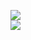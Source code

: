 [![](https://img.shields.io/badge/Made%20With-Github%20Spray-lightgrey.svg?style=for-the-badge&logo=github)](https://github.com/Annihil/github-spray#14080)  
[![](https://i.imgur.com/2DrTn0Z.gif)](https://github.com/Annihil/github-spray)
